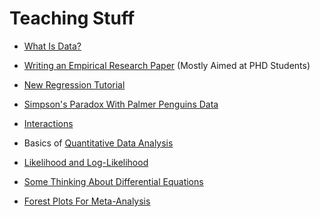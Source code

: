 # Teaching Stuff

* [What Is Data?](./what-is-data/what-is-data.html)

* [Writing an Empirical Research Paper](./empirical-paper/) (Mostly Aimed at PHD Students)

* [New Regression Tutorial](./new-regression-tutorial/index.html)

* [Simpson's Paradox With Palmer Penguins Data](./simpsons-paradox-palmer-penguins/simpsons-paradox-palmer-penguins.html)

* [Interactions](./interactions/interactions.html)

* Basics of [Quantitative Data Analysis](./quantitative-data-analysis/quantitative-data-analysis.html)

* [Likelihood and Log-Likelihood](./likelihood-and-log-likelihood/likelihood-and-log-likelihood.html)

* [Some Thinking About Differential Equations](./differential-equations/differential-equations.html)

* [Forest Plots For Meta-Analysis](./forest-plot/)
